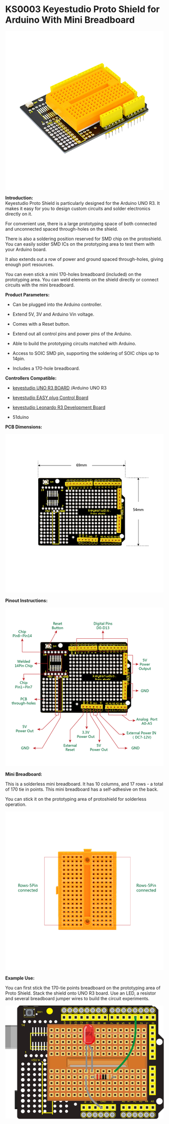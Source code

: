 # **KS0003 Keyestudio Proto Shield for Arduino With Mini Breadboard**

![](KS0003/media/3adf62863ea34371878da89577e67718.jpeg)

**Introduction:**
\
Keyestudio Proto Shield is particularly designed for the Arduino UNO R3. It
makes it easy for you to design custom circuits and solder electronics directly
on it.

For convenient use, there is a large prototyping space of both connected and
unconnected spaced through-holes on the shield.

There is also a soldering position reserved for SMD chip on the protoshield. You
can easily solder SMD ICs on the prototyping area to test them with your Arduino
board.

It also extends out a row of power and ground spaced through-holes, giving
enough port resources.

You can even stick a mini 170-holes breadboard (included) on the prototyping
area. You can weld elements on the shield directly or connect circuits with the
mini breadboard.

**Product Parameters:**

-   Can be plugged into the Arduino controller.

-   Extend 5V, 3V and Arduino Vin voltage.

-   Comes with a Reset button.

-   Extend out all control pins and power pins of the Arduino.

-   Able to build the prototyping circuits matched with Arduino.

-   Access to SOIC SMD pin, supporting the soldering of SOIC chips up to 14pin.

-   Includes a 170-hole breadboard.

**Controllers Compatible:**

-   [keyestudio UNO R3 BOARD](http://www.keyestudio.com/ks0001.html) /Arduino
    UNO R3

-   [keyestudio EASY plug Control
    Board](http://www.keyestudio.com/easy-plug-control-board.html)

-   [keyestudio Leonardo R3 Development
    Board](http://www.keyestudio.com/keyestudio-leonardo-r3-development-board.html)

-   51duino

**PCB Dimensions:**

**![](KS0003/media/cc5258a83d22957a0a15ddd3aa66d93b.jpeg)**

**Pinout Instructions:**

**![](KS0003/media/0c942800d784a23ef070a18796c3467b.jpeg)**

**Mini Breadboard:**

This is a solderless mini breadboard. It has 10 columns, and 17 rows - a total
of 170 tie in points. This mini breadboard has a self-adhesive on the back.

You can stick it on the prototyping area of protoshield for solderless
operation.

**![](KS0003/media/6edcdbc630ade2f4937cbc4e0a04f60c.jpeg)**

**Example Use:**

You can first stick the 170-tie points breadboard on the prototyping area of
Proto Shield. Stack the shield onto UNO R3 board. Use an LED, a resistor and
several breadboard jumper wires to build the circuit experiments.

**![](KS0003/media/6785e74a8b5078c996c27df7ef3f0a86.jpeg)**
